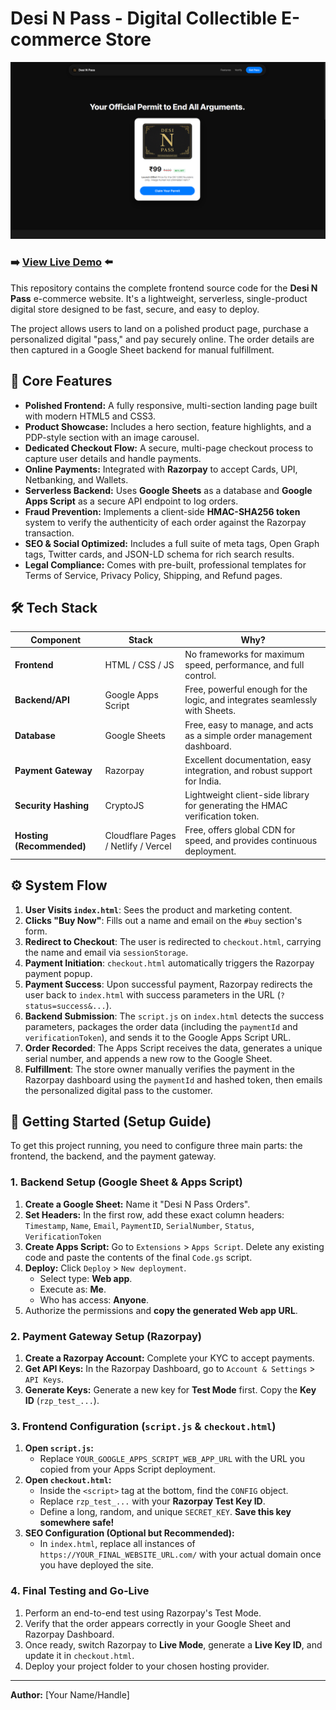 # Desi N Pass - Digital Collectible E-commerce Store

![Desi N Pass Social Preview](assets/social-preview.png)


### ➡️ [View Live Demo](https://abhisheksinghshekhawatsde.github.io/Desi-N-Pass/) ⬅️

This repository contains the complete frontend source code for the **Desi N Pass** e-commerce website. It's a lightweight, serverless, single-product digital store designed to be fast, secure, and easy to deploy.

The project allows users to land on a polished product page, purchase a personalized digital "pass," and pay securely online. The order details are then captured in a Google Sheet backend for manual fulfillment.

## 🚀 Core Features

- **Polished Frontend:** A fully responsive, multi-section landing page built with modern HTML5 and CSS3.
- **Product Showcase:** Includes a hero section, feature highlights, and a PDP-style section with an image carousel.
- **Dedicated Checkout Flow:** A secure, multi-page checkout process to capture user details and handle payments.
- **Online Payments:** Integrated with **Razorpay** to accept Cards, UPI, Netbanking, and Wallets.
- **Serverless Backend:** Uses **Google Sheets** as a database and **Google Apps Script** as a secure API endpoint to log orders.
- **Fraud Prevention:** Implements a client-side **HMAC-SHA256 token** system to verify the authenticity of each order against the Razorpay transaction.
- **SEO & Social Optimized:** Includes a full suite of meta tags, Open Graph tags, Twitter cards, and JSON-LD schema for rich search results.
- **Legal Compliance:** Comes with pre-built, professional templates for Terms of Service, Privacy Policy, Shipping, and Refund pages.

## 🛠️ Tech Stack

| Component               | Stack                 | Why?                                                                      |
| ----------------------- | --------------------- | ------------------------------------------------------------------------- |
| **Frontend**            | HTML / CSS / JS       | No frameworks for maximum speed, performance, and full control.           |
| **Backend/API**         | Google Apps Script    | Free, powerful enough for the logic, and integrates seamlessly with Sheets. |
| **Database**            | Google Sheets         | Free, easy to manage, and acts as a simple order management dashboard.    |
| **Payment Gateway**     | Razorpay              | Excellent documentation, easy integration, and robust support for India.  |
| **Security Hashing**    | CryptoJS              | Lightweight client-side library for generating the HMAC verification token. |
| **Hosting (Recommended)**| Cloudflare Pages / Netlify / Vercel | Free, offers global CDN for speed, and provides continuous deployment.     |

## ⚙️ System Flow

1.  **User Visits `index.html`**: Sees the product and marketing content.
2.  **Clicks "Buy Now"**: Fills out a name and email on the `#buy` section's form.
3.  **Redirect to Checkout**: The user is redirected to `checkout.html`, carrying the name and email via `sessionStorage`.
4.  **Payment Initiation**: `checkout.html` automatically triggers the Razorpay payment popup.
5.  **Payment Success**: Upon successful payment, Razorpay redirects the user back to `index.html` with success parameters in the URL (`?status=success&...`).
6.  **Backend Submission**: The `script.js` on `index.html` detects the success parameters, packages the order data (including the `paymentId` and `verificationToken`), and sends it to the Google Apps Script URL.
7.  **Order Recorded**: The Apps Script receives the data, generates a unique serial number, and appends a new row to the Google Sheet.
8.  **Fulfillment**: The store owner manually verifies the payment in the Razorpay dashboard using the `paymentId` and hashed token, then emails the personalized digital pass to the customer.

## 🚀 Getting Started (Setup Guide)

To get this project running, you need to configure three main parts: the frontend, the backend, and the payment gateway.

### 1. Backend Setup (Google Sheet & Apps Script)

1.  **Create a Google Sheet:** Name it "Desi N Pass Orders".
2.  **Set Headers:** In the first row, add these exact column headers:
    `Timestamp`, `Name`, `Email`, `PaymentID`, `SerialNumber`, `Status`, `VerificationToken`
3.  **Create Apps Script:** Go to `Extensions` > `Apps Script`. Delete any existing code and paste the contents of the final `Code.gs` script.
4.  **Deploy:** Click `Deploy` > `New deployment`.
    -   Select type: **Web app**.
    -   Execute as: **Me**.
    -   Who has access: **Anyone**.
5.  Authorize the permissions and **copy the generated Web app URL**.

### 2. Payment Gateway Setup (Razorpay)

1.  **Create a Razorpay Account:** Complete your KYC to accept payments.
2.  **Get API Keys:** In the Razorpay Dashboard, go to `Account & Settings` > `API Keys`.
3.  **Generate Keys:** Generate a new key for **Test Mode** first. Copy the **Key ID** (`rzp_test_...`).

### 3. Frontend Configuration (`script.js` & `checkout.html`)

1.  **Open `script.js`:**
    -   Replace `YOUR_GOOGLE_APPS_SCRIPT_WEB_APP_URL` with the URL you copied from your Apps Script deployment.
2.  **Open `checkout.html`:**
    -   Inside the `<script>` tag at the bottom, find the `CONFIG` object.
    -   Replace `rzp_test_...` with your **Razorpay Test Key ID**.
    -   Define a long, random, and unique `SECRET_KEY`. **Save this key somewhere safe!**
3.  **SEO Configuration (Optional but Recommended):**
    -   In `index.html`, replace all instances of `https://YOUR_FINAL_WEBSITE_URL.com/` with your actual domain once you have deployed the site.

### 4. Final Testing and Go-Live

1.  Perform an end-to-end test using Razorpay's Test Mode.
2.  Verify that the order appears correctly in your Google Sheet and Razorpay Dashboard.
3.  Once ready, switch Razorpay to **Live Mode**, generate a **Live Key ID**, and update it in `checkout.html`.
4.  Deploy your project folder to your chosen hosting provider.

---
**Author:** [Your Name/Handle]
